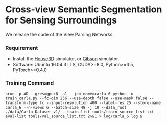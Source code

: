 # Cross-view Semantic Segmentation for Sensing Surroundings

We release the code of the View Parsing Networks.

### Requirement
- Install the [House3D](https://github.com/facebookresearch/House3D) simulator, or [Gibson](http://gibsonenv.stanford.edu) simulator.
- Software: Ubuntu 16.04.3 LTS, CUDA>=8.0, Python>=3.5, PyTorch>=0.4.0

### Training Command
```
srun -p AD --gres=gpu:8 -n1 --job-name=carla_6 python -u train_carla.py --fc-dim 256 --use-depth false --use-mask false --transform-type fc --input-resolution 400 --label-res 25 --store-name carla_6 --n-views 6 --batch-size 48 -j 10 --data_root ./data/Carla_Dataset_v1/ --train-list tools/train_source_list.txt --eval-list tools/val_source_list.txt 2>&1 > log/carla_6.log &
```